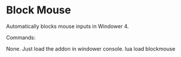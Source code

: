 # Block Mouse
Automatically blocks mouse inputs in Windower 4.

Commands:

None. Just load the addon in windower console.
lua load blockmouse
